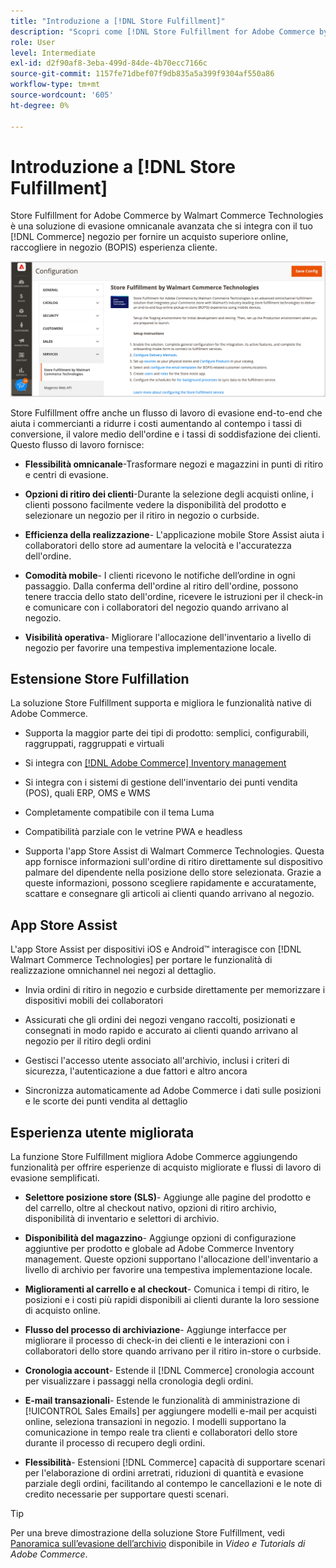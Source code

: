 ```yaml
---
title: "Introduzione a [!DNL Store Fulfillment]"
description: "Scopri come [!DNL Store Fulfillment for Adobe Commerce by Walmart Commerce Technologies] supporta l'acquisto online, il ritiro in negozio (BOPIS) per i clienti. Utilizza Store Assist mobile per semplificare l'esecuzione e l'elaborazione degli ordini BOPIS per i collaboratori del negozio e i clienti Commerce."
role: User
level: Intermediate
exl-id: d2f90af8-3eba-499d-84de-4b70ecc7166c
source-git-commit: 1157fe71dbef07f9db835a5a399f9304af550a86
workflow-type: tm+mt
source-wordcount: '605'
ht-degree: 0%

---
```


# Introduzione a [!DNL Store Fulfillment]

Store Fulfillment for Adobe Commerce by Walmart Commerce Technologies è una soluzione di evasione omnicanale avanzata che si integra con il tuo [!DNL Commerce] negozio per fornire un acquisto superiore online, raccogliere in negozio (BOPIS) esperienza cliente.

![Adobe di configurazione dell&#39;amministratore della soluzione Store Fulfillment](assets/store-fulfillment-admin-home.png)

Store Fulfillment offre anche un flusso di lavoro di evasione end-to-end che aiuta i commercianti a ridurre i costi aumentando al contempo i tassi di conversione, il valore medio dell&#39;ordine e i tassi di soddisfazione dei clienti. Questo flusso di lavoro fornisce:

* **Flessibilità omnicanale**-Trasformare negozi e magazzini in punti di ritiro e centri di evasione.

* **Opzioni di ritiro dei clienti**-Durante la selezione degli acquisti online, i clienti possono facilmente vedere la disponibilità del prodotto e selezionare un negozio per il ritiro in negozio o curbside.

* **Efficienza della realizzazione**- L&#39;applicazione mobile Store Assist aiuta i collaboratori dello store ad aumentare la velocità e l&#39;accuratezza dell&#39;ordine.

* **Comodità mobile**- I clienti ricevono le notifiche dell’ordine in ogni passaggio. Dalla conferma dell&#39;ordine al ritiro dell&#39;ordine, possono tenere traccia dello stato dell&#39;ordine, ricevere le istruzioni per il check-in e comunicare con i collaboratori del negozio quando arrivano al negozio.

* **Visibilità operativa**- Migliorare l&#39;allocazione dell&#39;inventario a livello di negozio per favorire una tempestiva implementazione locale.

## Estensione Store Fulfillation

La soluzione Store Fulfillment supporta e migliora le funzionalità native di Adobe Commerce.

* Supporta la maggior parte dei tipi di prodotto: semplici, configurabili, raggruppati, raggruppati e virtuali

* Si integra con [[!DNL Adobe Commerce] Inventory management](https://docs.magento.com/user-guide/catalog/inventory-learn-more.html)

* Si integra con i sistemi di gestione dell&#39;inventario dei punti vendita (POS), quali ERP, OMS e WMS

* Completamente compatibile con il tema Luma

* Compatibilità parziale con le vetrine PWA e headless

* Supporta l&#39;app Store Assist di Walmart Commerce Technologies. Questa app fornisce informazioni sull&#39;ordine di ritiro direttamente sul dispositivo palmare del dipendente nella posizione dello store selezionata. Grazie a queste informazioni, possono scegliere rapidamente e accuratamente, scattare e consegnare gli articoli ai clienti quando arrivano al negozio.

## App Store Assist

L&#39;app Store Assist per dispositivi iOS e Android™ interagisce con [!DNL Walmart Commerce Technologies] per portare le funzionalità di realizzazione omnichannel nei negozi al dettaglio.

* Invia ordini di ritiro in negozio e curbside direttamente per memorizzare i dispositivi mobili dei collaboratori

* Assicurati che gli ordini dei negozi vengano raccolti, posizionati e consegnati in modo rapido e accurato ai clienti quando arrivano al negozio per il ritiro degli ordini

* Gestisci l&#39;accesso utente associato all&#39;archivio, inclusi i criteri di sicurezza, l&#39;autenticazione a due fattori e altro ancora

* Sincronizza automaticamente ad Adobe Commerce i dati sulle posizioni e le scorte dei punti vendita al dettaglio

## Esperienza utente migliorata

La funzione Store Fulfillment migliora Adobe Commerce aggiungendo funzionalità per offrire esperienze di acquisto migliorate e flussi di lavoro di evasione semplificati.

* **Selettore posizione store (SLS)**- Aggiunge alle pagine del prodotto e del carrello, oltre al checkout nativo, opzioni di ritiro archivio, disponibilità di inventario e selettori di archivio.

* **Disponibilità del magazzino**- Aggiunge opzioni di configurazione aggiuntive per prodotto e globale ad Adobe Commerce Inventory management. Queste opzioni supportano l&#39;allocazione dell&#39;inventario a livello di archivio per favorire una tempestiva implementazione locale.

* **Miglioramenti al carrello e al checkout**- Comunica i tempi di ritiro, le posizioni e i costi più rapidi disponibili ai clienti durante la loro sessione di acquisto online.

* **Flusso del processo di archiviazione**- Aggiunge interfacce per migliorare il processo di check-in dei clienti e le interazioni con i collaboratori dello store quando arrivano per il ritiro in-store o curbside.

* **Cronologia account**- Estende il [!DNL Commerce] cronologia account per visualizzare i passaggi nella cronologia degli ordini.

* **E-mail transazionali**- Estende le funzionalità di amministrazione di [!UICONTROL Sales Emails] per aggiungere modelli e-mail per acquisti online, seleziona transazioni in negozio. I modelli supportano la comunicazione in tempo reale tra clienti e collaboratori dello store durante il processo di recupero degli ordini.

* **Flessibilità**- Estensioni [!DNL Commerce] capacità di supportare scenari per l&#39;elaborazione di ordini arretrati, riduzioni di quantità e evasione parziale degli ordini, facilitando al contempo le cancellazioni e le note di credito necessarie per supportare questi scenari.

>[!TIP]
>
> Per una breve dimostrazione della soluzione Store Fulfillment, vedi [Panoramica sull’evasione dell’archivio](https://experienceleague.adobe.com/docs/commerce-learn/tutorials/orders/store-fulfillment.html) disponibile in _Video e Tutorials di Adobe Commerce_.

